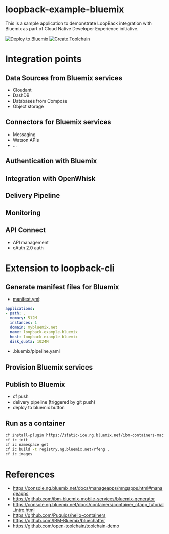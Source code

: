 # loopback-example-bluemix

This is a sample application to demonstrate LoopBack integration with Bluemix as part of Cloud Native Developer Experience initiative.

[![Deploy to Bluemix](https://bluemix.net/deploy/button.png)](https://bluemix.net/deploy?repository=https://github.com/hacksparrow/loopback-example-bluemix/tree/yaapa)
[![Create Toolchain](https://console.ng.bluemix.net/devops/graphics/create_toolchain_button.png)](https://console.ng.bluemix.net/devops/setup/deploy/?repository=https://github.com/hacksparrow/loopback-example-bluemix/tree/yaapa)

# Integration points

## Data Sources from Bluemix services

- Cloudant
- DashDB
- Databases from Compose
- Object storage

## Connectors for Bluemix services

- Messaging
- Watson APIs
- ...

## Authentication with Bluemix

## Integration with OpenWhisk

## Delivery Pipeline

## Monitoring

## API Connect

- API management
- oAuth 2.0 auth

# Extension to loopback-cli

## Generate manifest files for Bluemix

- [manifest.yml](https://console.ng.bluemix.net/docs/manageapps/depapps.html#appmanifest):
```yaml
applications:
- path: .
  memory: 512M
  instances: 1
  domain: mybluemix.net
  name: loopback-example-bluemix
  host: loopback-example-bluemix
  disk_quota: 1024M
```

- .bluemix/pipeline.yaml


## Provision Bluemix services
## Publish to Bluemix

- cf push
- delivery pipeline (triggered by git push)
- deploy to bluemix button

## Run as a container

```bash
cf install-plugin https://static-ice.ng.bluemix.net/ibm-containers-mac
cf ic init
cf ic namespace get
cf ic build -t registry.ng.bluemix.net/rfeng .
cf ic images
```

# References

- https://console.ng.bluemix.net/docs/manageapps/mngapps.html#manageapps
- https://github.com/ibm-bluemix-mobile-services/bluemix-generator
- https://console.ng.bluemix.net/docs/containers/container_cfapp_tutorial_intro.html
- https://github.com/Puquios/hello-containers
- https://github.com/IBM-Bluemix/bluechatter
- https://github.com/open-toolchain/toolchain-demo
